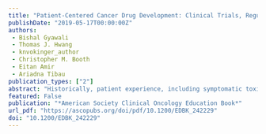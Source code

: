 ```yaml
---
title: "Patient-Centered Cancer Drug Development: Clinical Trials, Regulatory Approval, and Value Assessment"
publishDate: "2019-05-17T00:00:00Z"
authors: 
 - Bishal Gyawali
 - Thomas J. Hwang
 - knvokinger_author
 - Christopher M. Booth
 - Eitan Amir
 - Ariadna Tibau
publication_types: ["2"]
abstract: "Historically, patient experience, including symptomatic toxicities, physical function, and disease-related symptoms during treatment or their perspectives on clinical trials, has played a secondary role in cancer drug development. Regulatory criteria for drug approval require that drugs are safe and effective, and almost all drug approvals have been based only on efficacy endpoints rather than on quality-of-life (QoL) assessments. In contrast to Europe, information regarding the impact of drugs on patients' QoL is rarely included in oncology drug labeling in the United States. Until recently, patient input and preferences have not been incorporated into the design and conduct of clinical trials. In recent years, a more in-depth understanding of cancer biology, as well as regulatory changes focused on expediting cancer drug development and approval, has allowed earlier access to novel therapeutic agents. Understanding the implications of these expedited programs is important for oncologists and patients, given the rapid expansion of these programs. In this article, we provide an overview of the role of QoL in the regulatory drug-approval process, key issues regarding trial participation from the patient perspective, and the implications of key expedited approval programs that are increasingly being used by regulatory bodies for cancer care."
featured: False
publication: "*American Society Clinical Oncology Education Book*"
url_pdf: "https://ascopubs.org/doi/pdf/10.1200/EDBK_242229"
doi: "10.1200/EDBK_242229"
---
```


